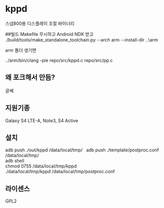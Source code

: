 # kppd
스냅800용 디스플레이 조절 바이너리

##빌드
Makefile 무시하고
Android NDK 받고
./build/tools/make_standalone_toolchain.py --arch arm --install-dir ..\arm

arm 폴더 생기면

../arm/bin/clang -pie repo/src/kppd.c repo/src/pp.c

## 왜 포크해서 만듬?
글쎄

## 지원기종
Galaxy S4 LTE-A, Note3, S4 Active

## 설치
adb push ./out/kppd /data/local/tmp/  
adb push ./template/postproc.conf /data/local/tmp/  
adb shell  
chmod 0755 /data/local/tmp/kppd  
./data/local/tmp/kppd /data/local/tmp/postproc.conf 

## 라이센스
GPL2
